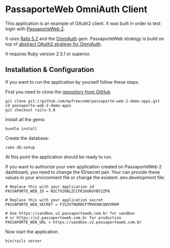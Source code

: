 # PassaporteWeb OmniAuth Client

This application is an example of OAuth2 client. It was built in order to test login with
[PassaporteWeb 2](https://v2.passaporteweb.com.br/).

It uses [Rails 5.2](http://github.com/rails/rails/) and the [OmniAuth](http://github.com/intridea/omniauth) gem.
PassaporteWeb strategy is build on top of
[abstract OAuth2 strategy for OmniAuth](https://github.com/intridea/omniauth-oauth2).

It requires Ruby version 2.5.1 or superior.

## Installation & Configuration

If you want to run the application by yourself follow these steps.

First you need to clone the [repository from GitHub](http://github.com/myfreecomm/passaporte-web-2-demo-apps.git)

    git clone git://github.com/myfreecomm/passaporte-web-2-demo-apps.git
    cd passaporte-web-2-demo-apps
    git checkout rails-5.0

Install all the gems:

    bundle install

Create the database:

    rake db:setup

At this point the application should be ready to run.

If you want to authorize your own application created on PassaporteWeb 2 dashboard, you need to change the ID/secret pair.
Your can provide these values in your environment file or change the existent .env.development file:

    # Replace this with your application id
    PASSAPORTE_WEB_ID = N2CTX26NLZCCFK3GO6UYBY2ZPA

    # Replace this with your application secret
    PASSAPORTE_WEB_SECRET = F3S2UTNGRRCFTMVKXWCQNVXR6M

    # Use https://sandbox.v2.passaporteweb.com.br for sandbox
    # or https://v2.passaporteweb.com.br for production
    PASSAPORTE_WEB_URL = https://sandbox.v2.passaporteweb.com.br

Now start the application.

    bin/rails server

